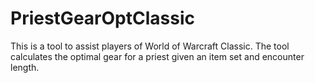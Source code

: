 # PriestGearOptClassic
This is a tool to assist players of World of Warcraft Classic. The tool calculates the optimal gear for a priest given an item set and encounter length.
